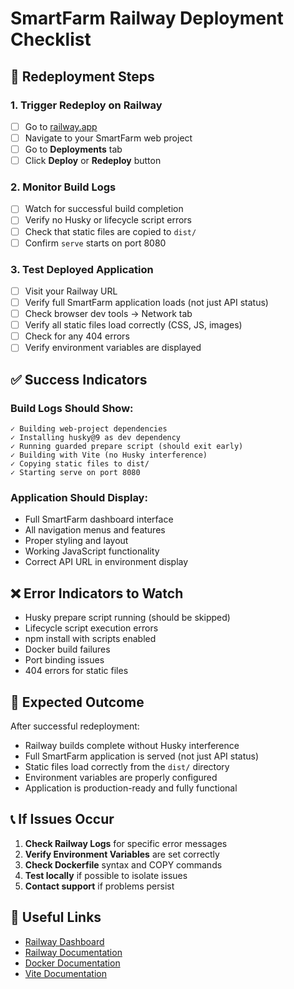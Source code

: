 # SmartFarm Railway Deployment Checklist

## 🚀 **Redeployment Steps**

### **1. Trigger Redeploy on Railway**
- [ ] Go to [railway.app](https://railway.app)
- [ ] Navigate to your SmartFarm web project
- [ ] Go to **Deployments** tab
- [ ] Click **Deploy** or **Redeploy** button

### **2. Monitor Build Logs**
- [ ] Watch for successful build completion
- [ ] Verify no Husky or lifecycle script errors
- [ ] Check that static files are copied to `dist/`
- [ ] Confirm `serve` starts on port 8080

### **3. Test Deployed Application**
- [ ] Visit your Railway URL
- [ ] Verify full SmartFarm application loads (not just API status)
- [ ] Check browser dev tools → Network tab
- [ ] Verify all static files load correctly (CSS, JS, images)
- [ ] Check for any 404 errors
- [ ] Verify environment variables are displayed

## ✅ **Success Indicators**

### **Build Logs Should Show:**
```
✓ Building web-project dependencies
✓ Installing husky@9 as dev dependency
✓ Running guarded prepare script (should exit early)
✓ Building with Vite (no Husky interference)
✓ Copying static files to dist/
✓ Starting serve on port 8080
```

### **Application Should Display:**
- Full SmartFarm dashboard interface
- All navigation menus and features
- Proper styling and layout
- Working JavaScript functionality
- Correct API URL in environment display

## ❌ **Error Indicators to Watch**

- Husky prepare script running (should be skipped)
- Lifecycle script execution errors
- npm install with scripts enabled
- Docker build failures
- Port binding issues
- 404 errors for static files

## 🎯 **Expected Outcome**

After successful redeployment:
- Railway builds complete without Husky interference
- Full SmartFarm application is served (not just API status)
- Static files load correctly from the `dist/` directory
- Environment variables are properly configured
- Application is production-ready and fully functional

## 📞 **If Issues Occur**

1. **Check Railway Logs** for specific error messages
2. **Verify Environment Variables** are set correctly
3. **Check Dockerfile** syntax and COPY commands
4. **Test locally** if possible to isolate issues
5. **Contact support** if problems persist

## 🔗 **Useful Links**

- [Railway Dashboard](https://railway.app)
- [Railway Documentation](https://docs.railway.app)
- [Docker Documentation](https://docs.docker.com)
- [Vite Documentation](https://vitejs.dev)